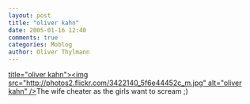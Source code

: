 ```yaml
---
layout: post
title: "oliver kahn"
date: 2005-01-16 12:40
comments: true
categories: Moblog
author: Oliver Thylmann
---
```



[ title=&quot;oliver kahn&quot;&gt;&lt;img src=&quot;http://photos2.flickr.com/3422140_5f6e44452c_m.jpg&quot; alt=&quot;oliver kahn&quot; /&gt;](http://www.flickr.com/photos/oliver/3422140/)The wife cheater as the girls want to scream ;)


